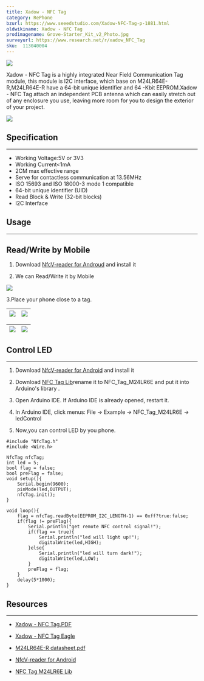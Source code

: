 ```yaml
---
title: Xadow - NFC Tag
category: RePhone
bzurl: https://www.seeedstudio.com/Xadow-NFC-Tag-p-1881.html
oldwikiname: Xadow - NFC Tag
prodimagename: Grove-Starter_Kit_v2_Photo.jpg
surveyurl: https://www.research.net/r/xadow_NFC_Tag
sku:  113040004
---
```


![](https://github.com/SeeedDocument/Xadow_NFC_tag/raw/master/img/Xadow%20NFC%20Tag.jpg)

Xadow - NFC Tag is a highly integrated Near Field Communication Tag module, this module is I2C interface, which base on M24LR64E-R,M24LR64E-R have a 64-bit unique identifier and 64 -Kbit EEPROM.Xadow - NFC Tag attach an independent PCB antenna which can easily stretch out of any enclosure you use, leaving more room for you to design the exterior of your project.

[![](https://github.com/SeeedDocument/Seeed-WiKi/raw/master/docs/images/300px-Get_One_Now_Banner-ragular.png)](https://www.seeedstudio.com/Xadow-NFC-Tag-p-1881.html)

##  Specification
---
*   Working Voltage:5V or 3V3
*   Working Current&lt;1mA
*   2CM max effective range
*   Serve for contactless communication at 13.56MHz
*   ISO 15693 and ISO 18000-3 mode 1 compatible
*   64-bit unique identifier (UID)
*   Read Block &amp; Write (32-bit blocks)
*   I2C Interface

##  Usage
---

##  Read/Write by Mobile

1.  Download [NfcV-reader for Androud](https://github.com/Seeed-Studio/NFC_Tag_M24LR6E/blob/master/Resources/NfcVreader.apk) and install it

2.  We can Read/Write it by Mobile

![](https://github.com/SeeedDocument/Xadow_NFC_tag/raw/master/img/Xadow-NFC_Tag_photo1.jpg)

3.Place your phone close to a tag.

|![](https://github.com/SeeedDocument/Xadow_NFC_tag/raw/master/img/NFC_Tag_1.png)|![](https://github.com/SeeedDocument/Xadow_NFC_tag/raw/master/img/NFC_Tag_2.jpg)|
|---|---|

|![](https://github.com/SeeedDocument/Xadow_NFC_tag/raw/master/img/NFC_Tag_3.jpg)|![](https://github.com/SeeedDocument/Xadow_NFC_tag/raw/master/img/NFC_Tag_4.png)
|---|---|
##  Control LED
---
1.  Download [NfcV-reader for Android](https://github.com/Seeed-Studio/NFC_Tag_M24LR6E/blob/master/Resources/NfcVreader.apk) and install it

2.  Download [NFC Tag Lib](https://github.com/Seeed-Studio/NFC_Tag_M24LR6E)rename it to NFC_Tag_M24LR6E and put it into Arduino's library .

3.  Open Arduino IDE. If Arduino IDE is already opened, restart it.

4.  In Arduino IDE, click menus: File -&gt; Example -&gt; NFC_Tag_M24LR6E -&gt; ledControl

5.  Now,you can control LED by you phone.
```
#include "NfcTag.h"
#include <Wire.h>

NfcTag nfcTag;
int led = 5;
bool flag = false;
bool preFlag = false;
void setup(){
    Serial.begin(9600);
    pinMode(led,OUTPUT);
    nfcTag.init();
}

void loop(){
    flag = nfcTag.readByte(EEPROM_I2C_LENGTH-1) == 0xff?true:false;
    if(flag != preFlag){
        Serial.println("get remote NFC control signal!");
        if(flag == true){
            Serial.println("led will light up!");
            digitalWrite(led,HIGH);
        }else{
            Serial.println("led will turn dark!");
            digitalWrite(led,LOW);
        }
        preFlag = flag;
    }
    delay(5*1000);
}
```
##  Resources
---
*   [Xadow - NFC Tag.PDF](https://github.com/SeeedDocument/Xadow_NFC_tag/raw/master/res/Xadow-NFC_Tag_v1.0.pdf)

*   [Xadow - NFC Tag Eagle](https://github.com/SeeedDocument/Xadow_NFC_tag/raw/master/res/Xadow-NFC_Tag_v1.0.zip)

*   [M24LR64E-R datasheet.pdf](https://github.com/SeeedDocument/Xadow_NFC_tag/raw/master/res/M24LR64E-R.pdf)

*   [NfcV-reader for Android](https://github.com/Seeed-Studio/NFC_Tag_M24LR6E/blob/master/Resources/NfcVreader.apk)

*   [NFC Tag M24LR6E  Lib](https://github.com/Seeed-Studio/NFC_Tag_M24LR6E)
